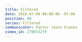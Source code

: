 ```yaml
---
title: Filtered
date: 2018-07-09 00:00:00 -07:00
position: 89
series: Filtered
communicator: Pastor Jason Graves
vimeo_id: 279073279
---
```


